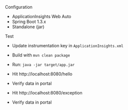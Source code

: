 Configuration

* ApplicationInsights Web Auto
* Spring Boot 1.3.x
* Standalone (jar)

Test

* Update instrumentation key in `ApplicationInsights.xml`
* Build with `mvn clean package`
* Run: `java -jar target/app.jar`

* Hit http://localhost:8080/hello
* Verify data in portal

* Hit http://localhost:8080/exception
* Verify data in portal
